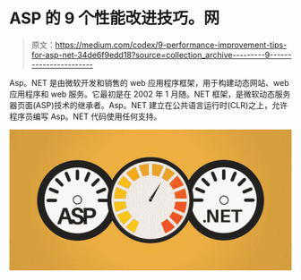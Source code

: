 # ASP 的 9 个性能改进技巧。网

> 原文：<https://medium.com/codex/9-performance-improvement-tips-for-asp-net-34de6f9edd18?source=collection_archive---------9----------------------->

Asp。NET 是由微软开发和销售的 web 应用程序框架，用于构建动态网站、web 应用程序和 web 服务。它最初是在 2002 年 1 月随。NET 框架，是微软动态服务器页面(ASP)技术的继承者。Asp。NET 建立在公共语言运行时(CLR)之上，允许程序员编写 Asp。NET 代码使用任何支持。

![](img/4c9f0dd8c9ec07d15bef29daa9a04745.png)